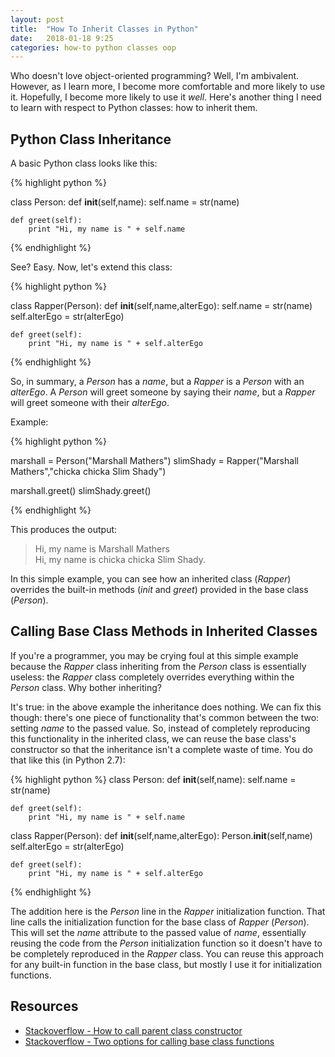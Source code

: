 ```yaml
---
layout: post
title:  "How To Inherit Classes in Python"
date:   2018-01-18 9:25
categories: how-to python classes oop
---
```


Who doesn't love object-oriented programming? Well, I'm ambivalent. However, as I learn more, I become more comfortable and more likely to use it. Hopefully, I become more likely to use it *well*. Here's another thing I need to learn with respect to Python classes: how to inherit them.

## Python Class Inheritance ##

A basic Python class looks like this:

{% highlight python %}

class Person:
    def __init__(self,name):
        self.name = str(name)
        
    def greet(self):
        print "Hi, my name is " + self.name
        

{% endhighlight %}

See? Easy. Now, let's extend this class:

{% highlight python %}

class Rapper(Person):
    def __init__(self,name,alterEgo):
        self.name = str(name)
        self.alterEgo = str(alterEgo)
        
    def greet(self):
        print "Hi, my name is " + self.alterEgo

{% endhighlight %}

So, in summary, a *Person* has a *name*, but a *Rapper* is a *Person* with an *alterEgo*. A *Person* will greet someone by saying their *name*, but a *Rapper* will greet someone with their *alterEgo*. 

Example:

{% highlight python %}

marshall = Person("Marshall Mathers")
slimShady = Rapper("Marshall Mathers","chicka chicka Slim Shady")

marshall.greet()
slimShady.greet()

{% endhighlight %}

This produces the output:

> Hi, my name is Marshall Mathers  
> Hi, my name is chicka chicka Slim Shady.

In this simple example, you can see how an inherited class (*Rapper*) overrides the built-in methods (*init* and *greet*) provided in the base class (*Person*). 


## Calling Base Class Methods in Inherited Classes ##

If you're a programmer, you may be crying foul at this simple example because the *Rapper* class inheriting from the *Person* class is essentially useless: the *Rapper* class completely overrides everything within the *Person* class. Why bother inheriting?

It's true: in the above example the inheritance does nothing. We can fix this though: there's one piece of functionality that's common between the two: setting *name* to the passed value. So, instead of completely reproducing this functionality in the inherited class, we can reuse the base class's constructor so that the inheritance isn't a complete waste of time. You do that like this (in Python 2.7):

{% highlight python %}
class Person:
    def __init__(self,name):
        self.name = str(name)
        
    def greet(self):
        print "Hi, my name is " + self.name
  
class Rapper(Person):
    def __init__(self,name,alterEgo):
        Person.__init__(self,name)
        self.alterEgo = str(alterEgo)
        
    def greet(self):
        print "Hi, my name is " + self.alterEgo
        
{% endhighlight %}

The addition here is the *Person* line in the *Rapper* initialization function. That line calls the initialization function for the base class of *Rapper* (*Person*). This will set the *name* attribute to the passed value of *name*, essentially reusing the code from the *Person* initialization function so it doesn't have to be completely reproduced in the *Rapper* class. You can reuse this approach for any built-in function in the base class, but mostly I use it for initialization functions.

## Resources ##

* [Stackoverflow - How to call parent class constructor](https://stackoverflow.com/q/12557612)
* [Stackoverflow - Two options for calling base class functions](https://stackoverflow.com/a/35215830)